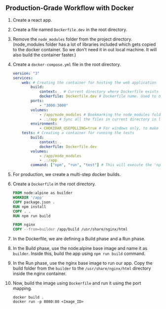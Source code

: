 ## Production-Grade Workflow with Docker

1. Create a react app.
2. Create a file named `Dockerfile.dev` in the root directory.
3. Remove the `node_modules` folder from the project directory. (node_modules folder has a lot of libraries included which gets copied to the docker container. So we don't need it in out local machine. It will also build the container faster.)
4. Create a `docker-compose.yml` file in the root directory.
    ```yml
    version: "3"
    services:
        web: # Creating the container for hosting the web application
            build:
                context: . # Current directory where Dockerfile exists
                dockerfile: Dockerfile.dev # Dockerfile name. Used to override the dockerfile selection.
            ports:
                - "3000:3000"
            volumes:
                - /app/node_modules # Bookmarking the node_modules folder so that it does not get synced
                - .:/app # Sync all the files in current directory in local machine to files in app directory in the container.
            environment:
                - CHOKIDAR_USEPOLLING=true # For windows only, to make the files sync.
        tests: # Creating a container for running the tests
            build:
                context: .
                dockerfile: Dockerfile.dev
            volumes:
                - /app/node_modules
                - .:/app
            command: ["npm", "run", "test"] # This will execute the 'npm run test' command before starting the app
    ```
5. For production, we create a multi-step docker builds.
6. Create a `Dockerfile` in the root directory.

    ```Dockerfile
    FROM node:alpine as builder
    WORKDIR '/app'
    COPY package.json .
    RUN npm install
    COPY . .
    RUN npm run build

    FROM nginx
    COPY --from=builder /app/build /usr/share/nginx/html
    ```

7. In the Dockerfile, we are defining a Build phase and a Run phase.
8. In the Build phase, use the node:alpine base image and name it as `builder`. Inside this, build the app using `npm run build` command.
9. In the Run phase, use the nginx base image to run our app. Copy the build folder from the `builder` to the `/usr/share/nginx/html` directory inside the nginx container.
10. Now, build the image using `Dockerfile` and run it using the port mapping.
    ```
    docker build .
    docker run -p 8080:80 <Image_ID>
    ```
